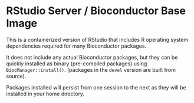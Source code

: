 # RStudio Server / Bioconductor Base Image

This is a containerized version of RStudio that includes R
operating system dependencies required for many Bioconductor
packages.

It does not include any actual Bioconductor packages, but they can
be quickly installed as binary (pre-compiled packages) using  `BiocManager::install()`.
(packages in the `devel` version are built from source).

Packages installed will persist from one session to the next as they will be installed in your home directory.
